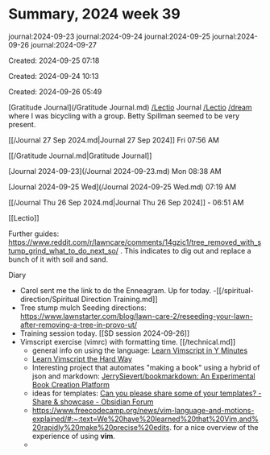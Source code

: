 # Summary, 2024 week 39

journal:2024-09-23
journal:2024-09-24
journal:2024-09-25
journal:2024-09-26
journal:2024-09-27

Created: 2024-09-25 07:18

Created: 2024-09-24 10:13

Created: 2024-09-26 05:49

[Gratitude Journal](/Gratitude Journal.md)
[/Lectio](/Lectio.md)
Journal
[/Lectio](/Lectio.md)
[/dream](/dream.md) where I was bicycling with a group. Betty Spillman seemed to be very present. 

[[/Journal 27 Sep 2024.md|Journal 27 Sep 2024]] Fri 07:56 AM

[[/Gratitude Journal.md|Gratitude Journal]]

[Journal 2024-09-23](/Journal 2024-09-23.md) Mon 08:38 AM

[Journal 2024-09-25 Wed](/Journal 2024-09-25 Wed.md) 07:19 AM

[[/Journal Thu 26 Sep 2024.md|Journal Thu 26 Sep 2024]] - 06:51 AM 

[[Lectio]]

Further guides: https://www.reddit.com/r/lawncare/comments/14gzic1/tree_removed_with_stump_grind_what_to_do_next_so/ . This indicates to dig out and replace a bunch of it with soil and sand.

Diary 
- Carol sent me the link to do the Enneagram. Up for today.
-[[/spiritual-direction/Spiritual Direction Training.md]]
- Tree stump mulch
Seeding directions: https://www.lawnstarter.com/blog/lawn-care-2/reseeding-your-lawn-after-removing-a-tree-in-provo-ut/
- Training session today. [[SD session 2024-09-26]]
- Vimscript exercise (vimrc) with formatting time. [[/technical.md]]
    - general info on using the language: [Learn Vimscript in Y Minutes](https://learnxinyminutes.com/docs/vimscript/ "Learn Vimscript in Y Minutes")
    - [Learn Vimscript the Hard Way](https://learnvimscriptthehardway.stevelosh.com/ "Learn Vimscript the Hard Way")
    - Interesting project that automates "making a book" using a hybrid of json and markdown: [JerrySievert/bookmarkdown: An Experimental Book Creation Platform](https://github.com/JerrySievert/bookmarkdown "JerrySievert/bookmarkdown: An Experimental Book Creation Platform")
    - ideas for templates: [Can you please share some of your templates? - Share &amp; showcase - Obsidian Forum](https://forum.obsidian.md/t/can-you-please-share-some-of-your-templates/31151/3 "Can you please share some of your templates? - Share &amp; showcase - Obsidian Forum")
    - https://www.freecodecamp.org/news/vim-language-and-motions-explained/#:~:text=We%20have%20learned%20that%20Vim,and%20rapidly%20make%20precise%20edits. for a nice overview of the experience of using **vim**.
    -

